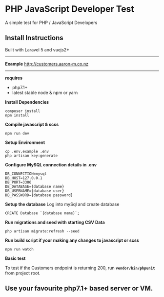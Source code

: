 # PHP JavaScript Developer Test

A simple test for PHP / JavaScript Developers

## Install Instructions

Built with Laravel 5 and vuejs2+

---------

**Example** 
http://customers.aaron-m.co.nz

----------

**requires**
- php7.1+
- latest stable node & npm or yarn

**Install Dependencies**
```
composer install
npm install
```

**Compile javascript & scss**
```
npm run dev
```

**Setup Environment**
```
cp .env.example .env
php artisan key:generate
```

**Configure MySQL connection details in .env**
```
DB_CONNECTION=mysql
DB_HOST=127.0.0.1
DB_PORT=3306
DB_DATABASE={database name}
DB_USERNAME={database user}
DB_PASSWORD={database password}
```

**Setup the database**
Log into mySql and create database
```
CREATE Database `{database name}`;
```

**Run migrations and seed with starting CSV Data**
```
php artisan migrate:refresh --seed
```

**Run build script if your making any changes to javascript or scss**
```
npm run watch
```

**Basic test**

To test if the Customers endpoint is returning 200, run **`vendor/bin/phpunit`** from project root.

## Use your favourite php7.1+ based server or VM.
